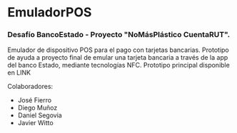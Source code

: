 # EmuladorPOS
### Desafío BancoEstado - Proyecto "NoMásPlástico CuentaRUT".
Emulador de dispositivo POS para el pago con tarjetas bancarias. Prototipo de ayuda a proyecto final de emular una tarjeta bancaria a través de la app del banco Estado, mediante tecnologías NFC.
Prototipo principal disponible en LINK

Colaboradores: 
* José Fierro
* Diego Muñoz
* Daniel Segovia
* Javier Witto

